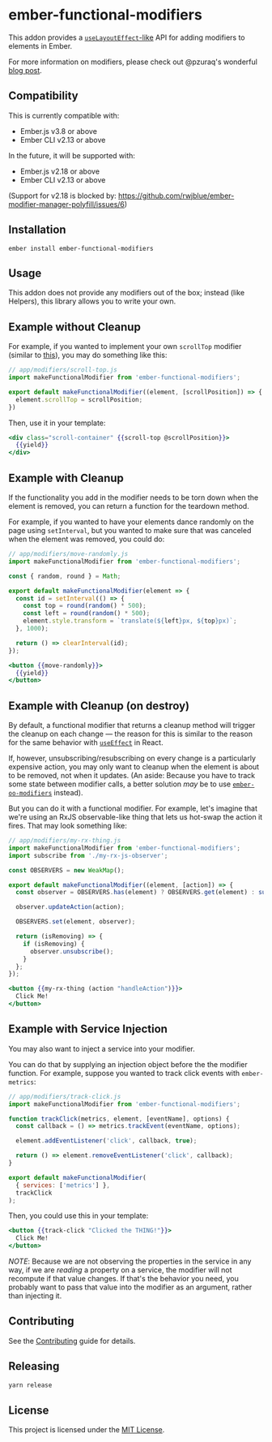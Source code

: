 ember-functional-modifiers
==============================================================================

This addon provides a [`useLayoutEffect`-like](https://reactjs.org/docs/hooks-reference.html#useeffect) API for adding modifiers to elements in Ember.

For more information on modifiers, please check out @pzuraq's wonderful [blog post](https://www.pzuraq.com/coming-soon-in-ember-octane-part-4-modifiers/).

Compatibility
------------------------------------------------------------------------------

This is currently compatible with:

* Ember.js v3.8 or above
* Ember CLI v2.13 or above

In the future, it will be supported with:

* Ember.js v2.18 or above
* Ember CLI v2.13 or above

(Support for v2.18 is blocked by: https://github.com/rwjblue/ember-modifier-manager-polyfill/issues/6)


Installation
------------------------------------------------------------------------------

```
ember install ember-functional-modifiers
```

Usage
------------------------------------------------------------------------------

This addon does not provide any modifiers out of the box; instead (like Helpers), this library allows you to write your own.

## Example without Cleanup

For example, if you wanted to implement your own `scrollTop` modifier (similar to [this](https://github.com/emberjs/ember-render-modifiers#example-scrolling-an-element-to-a-position)), you may do something like this:

```js
// app/modifiers/scroll-top.js
import makeFunctionalModifier from 'ember-functional-modifiers';

export default makeFunctionalModifier((element, [scrollPosition]) => {
  element.scrollTop = scrollPosition;
})
```

Then, use it in your template:

```hbs
<div class="scroll-container" {{scroll-top @scrollPosition}}>
  {{yield}}
</div>
```

## Example with Cleanup

If the functionality you add in the modifier needs to be torn down when the element is removed, you can return a function for the teardown method.

For example, if you wanted to have your elements dance randomly on the page using `setInterval`, but you wanted to make sure that was canceled when the element was removed, you could do:

```js
// app/modifiers/move-randomly.js
import makeFunctionalModifier from 'ember-functional-modifiers';

const { random, round } = Math;

export default makeFunctionalModifier(element => {
  const id = setInterval(() => {
    const top = round(random() * 500);
    const left = round(random() * 500);
    element.style.transform = `translate(${left}px, ${top}px)`;
  }, 1000);

  return () => clearInterval(id);
});

```

```hbs
<button {{move-randomly}}>
  {{yield}}
</button>
```

## Example with Cleanup (on destroy)

By default, a functional modifier that returns a cleanup method will trigger the cleanup on each change — the reason for this is similar to the reason for the same behavior with [`useEffect`](https://reactjs.org/docs/hooks-effect.html#explanation-why-effects-run-on-each-update) in React.

If, however, unsubscribing/resubscribing on every change is a particularly expensive action, you may only want to cleanup when the element is about to be removed, not when it updates. (An aside: Because you have to track some state between modifier calls, a better solution _may_ be to use [`ember-oo-modifiers`](https://github.com/sukima/ember-oo-modifiers) instead).

But you can do it with a functional modifier. For example, let's imagine that we're using an RxJS observable-like thing that lets us hot-swap the action it fires. That may look something like:

```js
// app/modifiers/my-rx-thing.js
import makeFunctionalModifier from 'ember-functional-modifiers';
import subscribe from './my-rx-js-observer';

const OBSERVERS = new WeakMap();

export default makeFunctionalModifier((element, [action]) => {
  const observer = OBSERVERS.has(element) ? OBSERVERS.get(element) : subscribe(element);

  observer.updateAction(action);

  OBSERVERS.set(element, observer);

  return (isRemoving) => {
    if (isRemoving) {
      observer.unsubscribe();
    }
  };
});
```

```hbs
<button {{my-rx-thing (action "handleAction")}}>
  Click Me!
</button>
```

## Example with Service Injection

You may also want to inject a service into your modifier.

You can do that by supplying an injection object before the the modifier function. For example, suppose you wanted to track click events with `ember-metrics`:

```js
// app/modifiers/track-click.js
import makeFunctionalModifier from 'ember-functional-modifiers';

function trackClick(metrics, element, [eventName], options) {
  const callback = () => metrics.trackEvent(eventName, options);

  element.addEventListener('click', callback, true);

  return () => element.removeEventListener('click', callback);
}

export default makeFunctionalModifier(
  { services: ['metrics'] },
  trackClick
);
```

Then, you could use this in your template:

```hbs
<button {{track-click "Clicked the THING!"}}>
  Click Me!
</button>
```

*NOTE*: Because we are not observing the properties in the service in any way, if we are _reading_ a property on a service, the modifier will not recompute if that value changes. If that's the behavior you need, you probably want to pass that value into the modifier as an argument, rather than injecting it.

Contributing
------------------------------------------------------------------------------

See the [Contributing](CONTRIBUTING.md) guide for details.

Releasing
------------------------------------------------------------------------------

```sh
yarn release
```


License
------------------------------------------------------------------------------

This project is licensed under the [MIT License](LICENSE.md).
